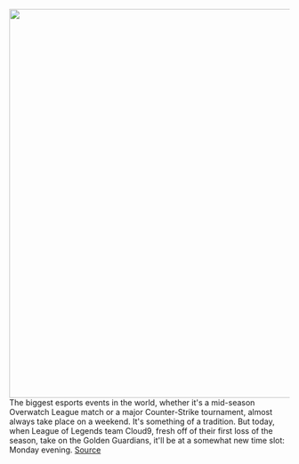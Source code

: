 <img src='https://cdn.vox-cdn.com/thumbor/5XcOG3O-NDhBEqLUyi_wDoORwt4=/0x0:2048x1365/1200x800/filters:focal(861x520:1187x846)/cdn.vox-cdn.com/uploads/chorus_image/image/66468164/49593059443_7b47d5d832_k.0.jpg' width='700px' /><br/>
The biggest esports events in the world, whether it's a mid-season Overwatch League match or a major Counter-Strike tournament, almost always take place on a weekend. It's something of a tradition. But today, when League of Legends team Cloud9, fresh off of their first loss of the season, take on the Golden Guardians, it'll be at a somewhat new time slot: Monday evening.
<a href='https://www.theverge.com/2020/3/9/21171439/league-of-legends-lcs-monday-night-league-mnl-esports-twitch-youtube'> Source <a/>